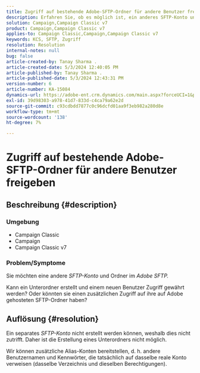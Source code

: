 ```yaml
---
title: Zugriff auf bestehende Adobe-SFTP-Ordner für andere Benutzer freigeben
description: Erfahren Sie, ob es möglich ist, ein anderes SFTP-Konto und einen anderen Ordner im Adobe-SFTP-Server freizugeben.
solution: Campaign,Campaign Classic v7
product: Campaign,Campaign Classic v7
applies-to: Campaign Classic,Campaign,Campaign Classic v7
keywords: KCS, SFTP, Zugriff
resolution: Resolution
internal-notes: null
bug: false
article-created-by: Tanay Sharma .
article-created-date: 5/3/2024 12:40:05 PM
article-published-by: Tanay Sharma .
article-published-date: 5/3/2024 12:43:31 PM
version-number: 6
article-number: KA-15084
dynamics-url: https://adobe-ent.crm.dynamics.com/main.aspx?forceUCI=1&pagetype=entityrecord&etn=knowledgearticle&id=8e86db3d-4a09-ef11-9f8a-6045bd026dc7
exl-id: 39d98303-a978-41d7-833d-c4ca79a62e2d
source-git-commit: c93cdbdd7877c0c96dcfd01aa9f3eb982a280d8e
workflow-type: tm+mt
source-wordcount: '138'
ht-degree: 7%

---
```


# Zugriff auf bestehende Adobe-SFTP-Ordner für andere Benutzer freigeben

## Beschreibung {#description}


### <b>Umgebung</b>

- Campaign Classic
- Campaign
- Campaign Classic v7


### <b>Problem/Symptome</b>

Sie möchten eine andere *SFTP-Konto* und Ordner im *Adobe SFTP.*

Kann ein Unterordner erstellt und einem neuen Benutzer Zugriff gewährt werden? Oder könnten sie einen zusätzlichen Zugriff auf ihre auf Adobe gehosteten SFTP-Ordner haben?


## Auflösung {#resolution}


Ein separates *SFTP-Konto* nicht erstellt werden können, weshalb dies nicht zutrifft. Daher ist die Erstellung eines Unterordners nicht möglich.

Wir können zusätzliche Alias-Konten bereitstellen, d. h. andere Benutzernamen und Kennwörter, die tatsächlich auf dasselbe reale Konto verweisen (dasselbe Verzeichnis und dieselben Berechtigungen).
